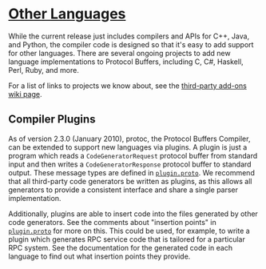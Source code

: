 # [Other Languages](https://developers.google.com/protocol-buffers/docs/reference/other)

While the current release just includes compilers and APIs for C++, Java, and Python, the compiler code is designed so that it's easy to add support for other languages. There are several ongoing projects to add new language implementations to Protocol Buffers, including C, C#, Haskell, Perl, Ruby, and more.

For a list of links to projects we know about, see the [third-party add-ons wiki page](https://github.com/protocolbuffers/protobuf/blob/master/docs/third_party.md).

## Compiler Plugins

As of version 2.3.0 (January 2010), protoc, the Protocol Buffers Compiler, can be extended to support new languages via plugins. A plugin is just a program which reads a `CodeGeneratorRequest` protocol buffer from standard input and then writes a `CodeGeneratorResponse` protocol buffer to standard output. These message types are defined in [`plugin.proto`](https://developers.google.com/protocol-buffers/docs/reference/cpp/google.protobuf.compiler.plugin.pb). We recommend that all third-party code generators be written as plugins, as this allows all generators to provide a consistent interface and share a single parser implementation.

Additionally, plugins are able to insert code into the files generated by other code generators. See the comments about "insertion points" in [`plugin.proto`](https://developers.google.com/protocol-buffers/docs/reference/cpp/google.protobuf.compiler.plugin.pb) for more on this. This could be used, for example, to write a plugin which generates RPC service code that is tailored for a particular RPC system. See the documentation for the generated code in each language to find out what insertion points they provide.
